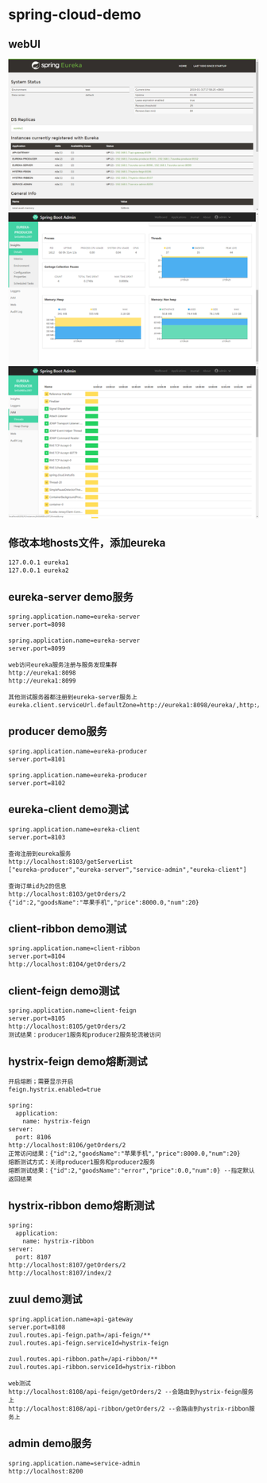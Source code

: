 # spring-cloud-demo
## webUI
![](https://github.com/fengdong99/spring-cloud-demo/blob/master/img/eureka1.png)
![](https://github.com/fengdong99/spring-cloud-demo/blob/master/img/admin1.png)
![](https://github.com/fengdong99/spring-cloud-demo/blob/master/img/admin2.png)

## 修改本地hosts文件，添加eureka
    127.0.0.1 eureka1
    127.0.0.1 eureka2
## eureka-server demo服务
    spring.application.name=eureka-server
    server.port=8098
    
    spring.application.name=eureka-server
    server.port=8099

    web访问eureka服务注册与服务发现集群
    http://eureka1:8098
    http://eureka1:8099
    
    其他测试服务器都注册到eureka-server服务上
    eureka.client.serviceUrl.defaultZone=http://eureka1:8098/eureka/,http://eureka2:8099/eureka/

## producer demo服务
    spring.application.name=eureka-producer
    server.port=8101
    
    spring.application.name=eureka-producer
    server.port=8102

## eureka-client demo测试
    spring.application.name=eureka-client
    server.port=8103
    
    查询注册到eureka服务
    http://localhost:8103/getServerList
    ["eureka-producer","eureka-server","service-admin","eureka-client"]
    
    查询订单id为2的信息
    http://localhost:8103/getOrders/2
    {"id":2,"goodsName":"苹果手机","price":8000.0,"num":20}

## client-ribbon demo测试
    spring.application.name=client-ribbon
    server.port=8104
    http://localhost:8104/getOrders/2

## client-feign demo测试
    spring.application.name=client-feign
    server.port=8105
    http://localhost:8105/getOrders/2
    测试结果：producer1服务和producer2服务轮流被访问

## hystrix-feign demo熔断测试
    开启熔断；需要显示开启
    feign.hystrix.enabled=true
    
    spring:
      application:
        name: hystrix-feign
    server:
      port: 8106
    http://localhost:8106/getOrders/2
    正常访问结果：{"id":2,"goodsName":"苹果手机","price":8000.0,"num":20}
    熔断测试方式：关闭producer1服务和producer2服务
    熔断测试结果：{"id":2,"goodsName":"error","price":0.0,"num":0} --指定默认返回结果

## hystrix-ribbon demo熔断测试
    spring:
      application:
        name: hystrix-ribbon
    server:
      port: 8107
    http://localhost:8107/getOrders/2
    http://localhost:8107/index/2

## zuul demo测试
    spring.application.name=api-gateway
    server.port=8108
    zuul.routes.api-feign.path=/api-feign/**
    zuul.routes.api-feign.serviceId=hystrix-feign
    
    zuul.routes.api-ribbon.path=/api-ribbon/**
    zuul.routes.api-ribbon.serviceId=hystrix-ribbon
    
    web测试
    http://localhost:8108/api-feign/getOrders/2 --会路由到hystrix-feign服务上
    http://localhost:8108/api-ribbon/getOrders/2 --会路由到hystrix-ribbon服务上


## admin demo服务
    spring.application.name=service-admin
    http://localhost:8200

